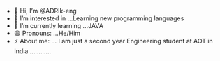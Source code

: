 - 👋 Hi, I’m @ADRIk-eng
- 👀 I’m interested in ...Learning new programming languages
- 🌱 I’m currently learning ...JAVA
- 😄 Pronouns: ...He/Him
- ⚡ About me: ... I am just a second year Engineering student at AOT in India ............

<!---
ADRIk-eng/ADRIk-eng is a ✨ special ✨ repository because its `README.md` (this file) appears on your GitHub profile.
You can click the Preview link to take a look at your changes.
--->
